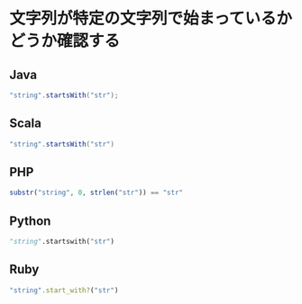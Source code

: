 # 文字列が特定の文字列で始まっているかどうか確認する
## Java

```java
"string".startsWith("str");
```

## Scala

```scala
"string".startsWith("str")
```

## PHP

```php
substr("string", 0, strlen("str")) == "str"
```

## Python

```python
"string".startswith("str")
```

## Ruby

```ruby
"string".start_with?("str")
```

